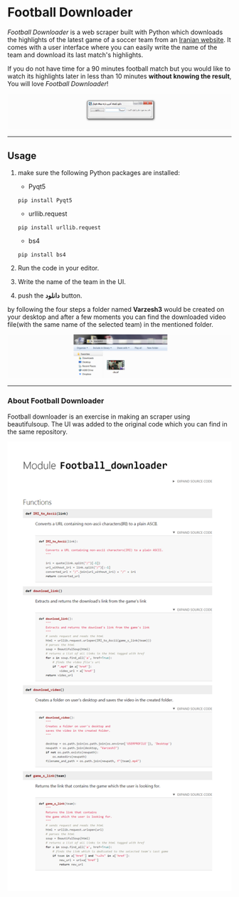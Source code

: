 # Football Downloader


_Football Downloader_ is a web scraper built with Python which downloads the highlights of the latest game of a soccer team from an [Iranian website](https://varzesh3.com/).
It comes with a user interface where you can easily write the name of the team and download its last match's highlights.

If you do not have time for a 90 minutes football match but you would like to watch its highlights later in less than 10 minutes **without knowing the result**, You will love _Football Downloader_!

![User Interface](https://github.com/OmidBakhshaei/BS-Scraper/blob/master/img/UI.jpg?raw=true)

---
## Usage
1. make sure the following Python packages are installed:

    - Pyqt5
    ```
    pip install Pyqt5
    ```
    
    - urllib.request
    ```
    pip install urllib.request
    ```
    
    - bs4
    ```
    pip install bs4
    ```

2. Run the code in your editor.

3. Write the name of the team in the UI. 
4. push the **دانلود** button. 


by following the four steps a folder named **Varzesh3** would be created on your desktop and after a few moments you can find the downloaded video file(with the same name of the selected team) in the mentioned folder.

![Varzesh3](https://github.com/OmidBakhshaei/BS-Scraper/blob/master/img/DL.jpg?raw=true)

---
### About Football Downloader
Football downloader is an exercise in making an scraper using beautifulsoup. The UI was added to the original code which you can find in the same repository.

<p align="center">
  <img src="https://github.com/OmidBakhshaei/BS-Scraper/blob/master/img/Module_Football_downloader.jpg" alt="Original code" width="800">
</p>
